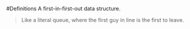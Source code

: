 #Definitions 
A first-in-first-out data structure.

>Like a literal queue, where the first guy in line is the first to leave.

